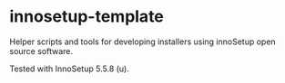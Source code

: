 # innosetup-template
Helper scripts and tools for developing installers using innoSetup open source software.

Tested with InnoSetup 5.5.8 (u).
